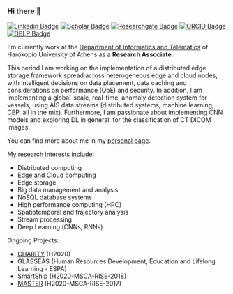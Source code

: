 ### Hi there 👋

<!--
**AntonisMakris/AntonisMakris** is a ✨ _special_ ✨ repository because its `README.md` (this file) appears on your GitHub profile.

Here are some ideas to get you started:

- 🔭 I’m currently working on ...
- 🌱 I’m currently learning ...
- 👯 I’m looking to collaborate on ...
- 🤔 I’m looking for help with ...
- 💬 Ask me about ...
- 📫 How to reach me: ...
- 😄 Pronouns: ...
- ⚡ Fun fact: ...
-->

[![Linkedin Badge](https://img.shields.io/badge/-LinkedIn-blue?logo=Linkedin&logoColor=white&link=https://www.linkedin.com/in/antonios-makris-8a9253145/)](https://www.linkedin.com/in/antonios-makris-8a9253145/)
[![Scholar Badge](https://img.shields.io/badge/-Scholar-gray?logo=Google&logoColor=white&link=https://scholar.google.com/citations?user=j5DZpL4AAAAJ&hl=en&oi=ao)](https://scholar.google.com/citations?user=j5DZpL4AAAAJ&hl=en&oi=ao)
[![Researchgate Badge](https://img.shields.io/badge/-ResearchGate-0cb?logo=Researchgate&logoColor=white&link=https://www.researchgate.net/profile/Antonios_Makris3)](https://www.researchgate.net/profile/Antonios_Makris3)
[![ORCID Badge](https://img.shields.io/badge/-ORCID-green?logo=Orcid&logoColor=white&link=https://orcid.org/0000-0003-0514-4292)](https://orcid.org/0000-0003-0514-4292)
[![DBLP Badge](https://img.shields.io/badge/-dblp-blue)](https://dblp.uni-trier.de/pid/191/9101.html)



I'm currently work at the [Department of Informatics and Telematics](https://www.dit.hua.gr/index.php/en/) of Harokopio University of Athens as a **Research Associate**.

This period I am working on the implementation of a distributed edge storage framework spread across heterogeneous edge and cloud nodes, with intelligent decisions on data placement, data caching and considerations on performance (QoE) and security. In addition, I am implementing a global-scale, real-time, anomaly detection system for vessels, using AIS data streams (distributed systems, machine learning, CEP, all in the mix). Furthermore, I am passionate about implementing CNN models and exploring DL in general, for the classification of CT DICOM images. 

You can find more about me in my [personal page](https://www.dit.hua.gr/~amakris/).



My research interests include:
- Distributed computing
- Edge and Cloud computing
- Edge storage
- Big data management and analysis
- NoSQL database systems
- High performance computing (HPC)
- Spatiotemporal and trajectory analysis
- Stream processing
- Deep Learning (CNNs, RNNs)

Ongoing Projects:
- [CHARITY](https://www.charity-project.eu/en) (H2020)
- GLASSEAS (Human Resources Development, Education and Lifelong Learning - ESPA)
- [SmartShip](https://smartship2020.eu/) (H2020-MSCA-RISE-2018)
- [MASTER](http://www.master-project-h2020.eu/) (H2020-MSCA-RISE-2017)

